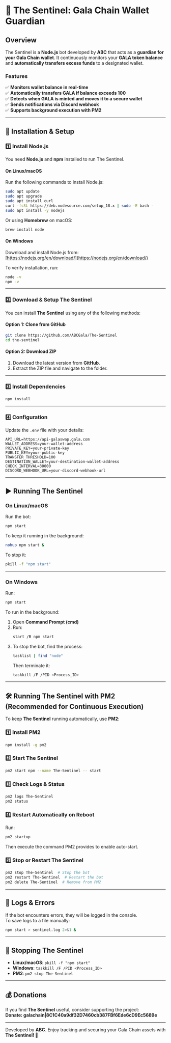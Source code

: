 # 📌 The Sentinel: Gala Chain Wallet Guardian  

## Overview  
The Sentinel is a **Node.js** bot developed by **ABC** that acts as a **guardian for your Gala Chain wallet**. It continuously monitors your **GALA token balance** and **automatically transfers excess funds** to a designated wallet.  

### Features  
✅ **Monitors wallet balance in real-time**  
✅ **Automatically transfers GALA if balance exceeds 100**  
✅ **Detects when GALA is minted and moves it to a secure wallet**  
✅ **Sends notifications via Discord webhook**  
✅ **Supports background execution with PM2**  

---  

## 🚀 Installation & Setup  

### 1️⃣ Install Node.js  
You need **Node.js** and **npm** installed to run The Sentinel.  

#### On Linux/macOS  
Run the following commands to install Node.js:  
```bash
sudo apt update
sudo apt upgrade
sudo apt install curl
curl -fsSL https://deb.nodesource.com/setup_18.x | sudo -E bash -
sudo apt install -y nodejs
```
Or using **Homebrew** on macOS:  
```bash
brew install node
```

#### On Windows  
Download and install Node.js from:  
[https://nodejs.org/en/download/](https://nodejs.org/en/download/)  

To verify installation, run:  
```bash
node -v
npm -v
```

---  

### 2️⃣ Download & Setup The Sentinel  
You can install **The Sentinel** using any of the following methods:  

#### Option 1: Clone from GitHub  
```bash
git clone https://github.com/ABCGala/The-Sentinel
cd the-sentinel
```

#### Option 2: Download ZIP  
1. Download the latest version from **GitHub**.  
2. Extract the ZIP file and navigate to the folder.  

---  

### 3️⃣ Install Dependencies  
```bash
npm install
```

---  

### 4️⃣ Configuration  
Update the `.env` file with your details:

```env
API_URL=https://api-galaswap.gala.com
WALLET_ADDRESS=your-wallet-address
PRIVATE_KEY=your-private-key
PUBLIC_KEY=your-public-key
TRANSFER_THRESHOLD=100
DESTINATION_WALLET=your-destination-wallet-address
CHECK_INTERVAL=30000
DISCORD_WEBHOOK_URL=your-discord-webhook-url
```
---  

## ▶️ Running The Sentinel  

### On Linux/macOS  
Run the bot:  
```bash
npm start
```
To keep it running in the background:  
```bash
nohup npm start &  
```
To stop it:  
```bash
pkill -f "npm start"
```

---  

### On Windows  
Run:  
```bash
npm start
```
To run in the background:  
1. Open **Command Prompt (cmd)**  
2. Run:  
   ```bash
   start /B npm start
   ```
3. To stop the bot, find the process:  
   ```bash
   tasklist | find "node"
   ```
   Then terminate it:  
   ```bash
   taskkill /F /PID <Process_ID>
   ```

---  

## 🛠 Running The Sentinel with PM2 (Recommended for Continuous Execution)  

To keep **The Sentinel** running automatically, use **PM2**:  

### 1️⃣ Install PM2  
```bash
npm install -g pm2
```

### 2️⃣ Start The Sentinel  
```bash
pm2 start npm --name The-Sentinel -- start
```

### 3️⃣ Check Logs & Status  
```bash
pm2 logs The-Sentinel
pm2 status
```

### 4️⃣ Restart Automatically on Reboot  
Run:  
```bash
pm2 startup
```
Then execute the command PM2 provides to enable auto-start.  

### 5️⃣ Stop or Restart The Sentinel  
```bash
pm2 stop The-Sentinel  # Stop the bot
pm2 restart The-Sentinel  # Restart the bot
pm2 delete The-Sentinel  # Remove from PM2
```

---  

## 🐝 Logs & Errors  
If the bot encounters errors, they will be logged in the console.  
To save logs to a file manually:  
```bash
npm start > sentinel.log 2>&1 &
```

---  

## 🚫 Stopping The Sentinel  
- **Linux/macOS**: `pkill -f "npm start"`  
- **Windows**: `taskkill /F /PID <Process_ID>`  
- **PM2**: `pm2 stop The-Sentinel`  

---  

## 💰 Donations  
If you find **The Sentinel** useful, consider supporting the project:  
**Donate: galachain|8C1C40a9df32D7460cb387FBf6Ede6cD9Ec5689e**  

---  

Developed by **ABC**. Enjoy tracking and securing your Gala Chain assets with **The Sentinel! 🚀**

